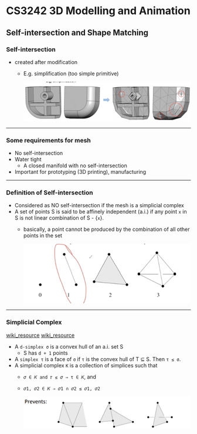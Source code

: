 # CS3242 3D Modelling and Animation

## Self-intersection and Shape Matching

### Self-intersection
- created after modification
  - E.g. simplification (too simple primitive)

    <img src="public\Screenshot 2022-02-07 192058.png" width=600/>

---

### Some requirements for mesh
- No self-intersection
- Water tight
  - A closed manifold with no self-intersection
- Important for prototyping (3D printing), manufacturing

---

### Definition of Self-intersection
- Considered as NO self-intersection if the mesh is a simplicial complex
- A set of points S is said to be affinely independent (a.i.) if any point `x` in S is not linear combination of S - {`x`}.
  - basically, a point cannot be produced by the combination of all other points in the set

    <img src="public\Screenshot 2022-02-07 193827.png" width=600/>

---

### Simplicial Complex

[wiki_resource](https://en.wikipedia.org/wiki/Simplex#Elements)
[wiki_resource](https://en.wikipedia.org/wiki/Simplicial_complex)

- A `d-simplex σ` is a convex hull of an a.i. set S
  - S has `d + 1` points
- A `simplex τ` is a face of `σ` if `τ` is the convex hull of T ⊆ S. Then `τ ≤ σ`.
- A simplicial complex `K` is a collection of simplices such that
  - `𝜎 ∈ 𝐾 and 𝜏 ≤ 𝜎 ⇒ τ ∈ 𝐾`, and
  - `𝜎1, 𝜎2 ∈ 𝐾 ⇒ 𝜎1 ∩ 𝜎2 ≤ 𝜎1, 𝜎2`

    <img src="public\Screenshot 2022-02-07 194335.png" width=600/>

  